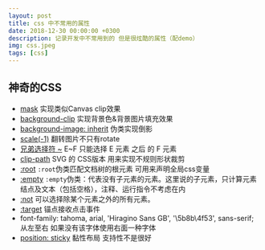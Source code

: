 ```yaml
---
layout: post
title: css 中不常用的属性
date: 2018-12-30 00:00:00 +0300
description: 记录开发中不常用到的 但是很炫酷的属性（配demo）
img: css.jpeg
tags: [css]
---
```


## 神奇的CSS

* [mask](https://codepen.io/HelKyle/pen/ePyENP/) 实现类似Canvas clip效果
* [background-clip](https://codepen.io/Chokcoco/pen/QKyZPb) 实现背景色&背景图片填充效果
* [background-image: inherit](https://codepen.io/Chokcoco/pen/dppARA) 伪类实现倒影
* [scale(-1)](http://js.jirengu.com/bidebipisa/4/edit?html,css,output) 翻转图片不只有rotate
* [兄弟选择符 ~](https://codepen.io/Chokcoco/pen/mAxQBv) E~F 只能选择 E 元素 之后 的 F 元素
* [clip-path](https://codepen.io/Chokcoco/pen/WoeQWY) SVG 的 CSS版本 用来实现不规则形状裁剪
* [:root](http://www.w3school.com.cn/cssref/selector_root.asp) `:root`伪类匹配文档树的根元素 可用来声明全局css变量
* [:empty](https://codepen.io/Chokcoco/pen/VmvWpG) `:empty`伪类：代表没有子元素的元素。这里说的子元素，只计算元素结点及文本（包括空格），注释、运行指令不考虑在内
* [:not](http://www.w3school.com.cn/cssref/selector_not.asp) 可以选择除某个元素之外的所有元素。
* [:target](https://codepen.io/Chokcoco/pen/mAxQBv) 锚点接收点击事件
* font-family: tahoma, arial, 'Hiragino Sans GB', '\5b8b\4f53', sans-serif; 从左至右 如果没有该字体使用右面一种字体
* [position: sticky](https://www.cnblogs.com/s1nker/p/4835079.html) 黏性布局 支持性不是很好